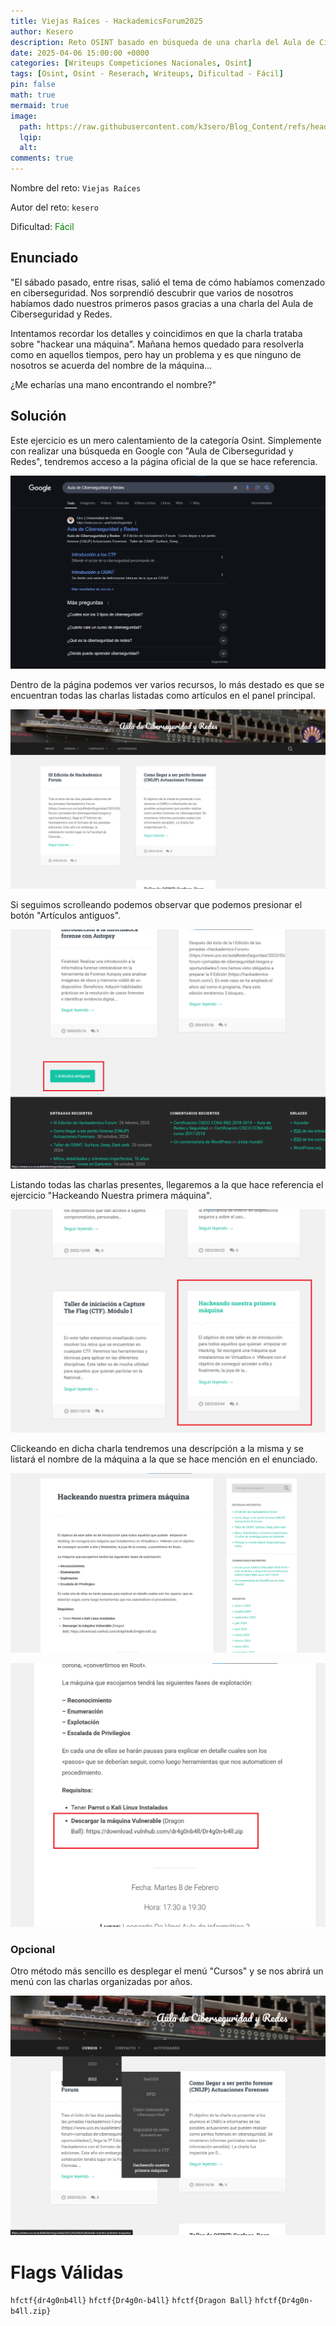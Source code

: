 ```yaml
---
title: Viejas Raíces - HackademicsForum2025
author: Kesero
description: Reto OSINT basado en búsqueda de una charla del Aula de Ciberseguridad y Redes.
date: 2025-04-06 15:00:00 +0000
categories: [Writeups Competiciones Nacionales, Osint]
tags: [Osint, Osint - Reserach, Writeups, Dificultad - Fácil]
pin: false
math: true
mermaid: true
image:
  path: https://raw.githubusercontent.com/k3sero/Blog_Content/refs/heads/main/Competiciones_Nacionales_Writeups/2025/HackademicsForum2025/Osint/Viejas_Raices/img/6.png
  lqip: 
  alt: 
comments: true
---
```



Nombre del reto: `Viejas Raíces`

Autor del reto: `kesero`

Dificultad: <font color=green>Fácil</font>

## Enunciado

"El sábado pasado, entre risas, salió el tema de cómo habíamos comenzado en ciberseguridad. Nos sorprendió descubrir que varios de nosotros habíamos dado nuestros primeros pasos gracias a una charla del Aula de Ciberseguridad y Redes.

Intentamos recordar los detalles y coincidimos en que la charla trataba sobre "hackear una máquina". Mañana hemos quedado para resolverla como en aquellos tiempos, pero hay un problema y es que ninguno de nosotros se acuerda del nombre de la máquina...

¿Me echarías una mano encontrando el nombre?"


## Solución

Este ejercicio es un mero calentamiento de la categoría Osint.
Simplemente con realizar una búsqueda en Google con "Aula de Ciberseguridad y Redes", tendremos acceso a la página oficial de la que se hace referencia.


![1](https://raw.githubusercontent.com/k3sero/Blog_Content/refs/heads/main/Competiciones_Nacionales_Writeups/2025/HackademicsForum2025/Osint/Viejas_Raices/img/1.png)

Dentro de la página podemos ver varios recursos, lo más destado es que se encuentran todas las charlas listadas como artículos en el panel principal.

![2](https://raw.githubusercontent.com/k3sero/Blog_Content/refs/heads/main/Competiciones_Nacionales_Writeups/2025/HackademicsForum2025/Osint/Viejas_Raices/img/2.png)


Si seguimos scrolleando podemos observar que podemos presionar el botón "Artículos antiguos".

![3](https://raw.githubusercontent.com/k3sero/Blog_Content/refs/heads/main/Competiciones_Nacionales_Writeups/2025/HackademicsForum2025/Osint/Viejas_Raices/img/3.png)


Listando todas las charlas presentes, llegaremos a la que hace referencia el ejercicio "Hackeando Nuestra primera máquina".

![4](https://raw.githubusercontent.com/k3sero/Blog_Content/refs/heads/main/Competiciones_Nacionales_Writeups/2025/HackademicsForum2025/Osint/Viejas_Raices/img/4.png)

Clickeando en dicha charla tendremos una descripción a la misma y se listará el nombre de la máquina a la que se hace mención en el enunciado.


![5](https://raw.githubusercontent.com/k3sero/Blog_Content/refs/heads/main/Competiciones_Nacionales_Writeups/2025/HackademicsForum2025/Osint/Viejas_Raices/img/5.png)

![6](https://raw.githubusercontent.com/k3sero/Blog_Content/refs/heads/main/Competiciones_Nacionales_Writeups/2025/HackademicsForum2025/Osint/Viejas_Raices/img/6_a.png)


### Opcional

Otro método más sencillo es desplegar el menú "Cursos" y se nos abrirá un menú con las charlas organizadas por años.

![optional](https://raw.githubusercontent.com/k3sero/Blog_Content/refs/heads/main/Competiciones_Nacionales_Writeups/2025/HackademicsForum2025/Osint/Viejas_Raices/img/optional.png)


# Flags Válidas

`hfctf{dr4g0nb4ll}`
`hfctf{Dr4g0n-b4ll}`
`hfctf{Dragon Ball}`
`hfctf{Dr4g0n-b4ll.zip}`